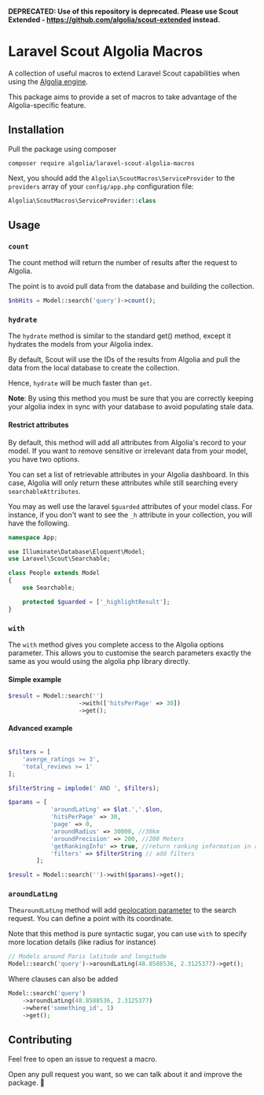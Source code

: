 **DEPRECATED: Use of this repository is deprecated. Please use Scout Extended - https://github.com/algolia/scout-extended instead.**

# Laravel Scout Algolia Macros

A collection of useful macros to extend Laravel Scout capabilities when using the [Algolia engine](https://laravel.com/docs/5.4/scout#driver-prerequisites).

This package aims to provide a set of macros to take advantage of the
Algolia-specific feature.


## Installation

Pull the package using composer

```
composer require algolia/laravel-scout-algolia-macros
```

Next, you should add the `Algolia\ScoutMacros\ServiceProvider` to the `providers`
array of your `config/app.php` configuration file:

```php
Algolia\ScoutMacros\ServiceProvider::class
```


## Usage

### `count`

The count method will return the number of results after the request to Algolia.

The point is to avoid pull data from the database and building the collection.

```php
$nbHits = Model::search('query')->count();
```

### `hydrate`

The `hydrate` method is similar to the standard get() method, except it hydrates the models from your Algolia index.

By default, Scout will use the IDs of the results from Algolia and pull the data from the local database to create the collection.

Hence, `hydrate` will be much faster than `get`.


**Note**: By using this method you must be sure that you are correctly keeping your algolia index in sync with your database
to avoid populating stale data.

#### Restrict attributes

By default, this method will add all attributes from Algolia's record to your model. If you want to remove sensitive or irrelevant data from your model, you have two options.

You can set a list of retrievable attributes in your Algolia dashboard. In this case, Algolia will only return these attributes while still searching every `searchableAttributes`.

You may as well use the laravel `$guarded` attributes of your model class. For instance, if you don't want to see the `_h` attribute in your collection, you will have the following.

```php
namespace App;

use Illuminate\Database\Eloquent\Model;
use Laravel\Scout\Searchable;

class People extends Model
{
    use Searchable;

    protected $guarded = ['_highlightResult'];
}
```

### `with`

The `with` method gives you complete access to the Algolia options parameter. This allows you
to customise the search parameters exactly the same as you would using the algolia php library directly.

#### Simple example

```php
$result = Model::search('')
					->with(['hitsPerPage' => 30])
					->get();
```

#### Advanced example

```php

$filters = [
    'averge_ratings >= 3',
    'total_reviews >= 1'
];

$filterString = implode(' AND ', $filters);

$params = [
            'aroundLatLng' => $lat.','.$lon,
            'hitsPerPage' => 30,
            'page' => 0,
            'aroundRadius' => 30000, //30km
            'aroundPrecision' => 200, //200 Meters
            'getRankingInfo' => true, //return ranking information in results
            'filters' => $filterString // add filters
        ];

$result = Model::search('')->with($params)->get();

```


### `aroundLatLng`

The`aroundLatLng` method will add [geolocation parameter](1) to the search request. You
can define a point with its coordinate.

Note that this method is pure syntactic sugar, you can use `with` to specify more location details (like radius for instance)

```php
// Models around Paris latitude and longitude
Model::search('query')->aroundLatLng(48.8588536, 2.3125377)->get();
```

Where clauses can also be added

```php
Model::search('query')
    ->aroundLatLng(48.8588536, 2.3125377)
    ->where('something_id', 1)
    ->get();
```


## Contributing

Feel free to open an issue to request a macro.

Open any pull request you want, so we can talk about it and improve the package. :tada:

[1]: https://www.algolia.com/doc/guides/geo-search/geo-search-overview/
